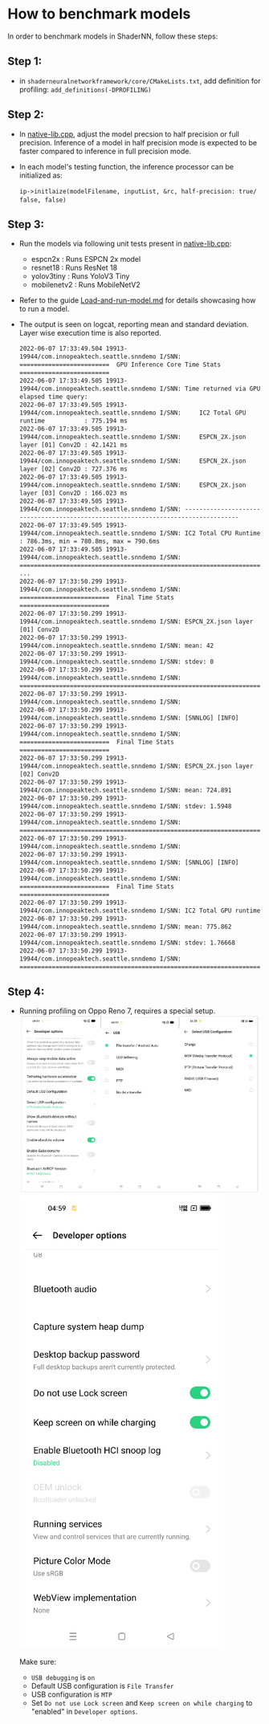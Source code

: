 # How to benchmark models

In order to benchmark models in ShaderNN, follow these steps:
## Step 1:
- in `shaderneuralnetworkframework/core/CMakeLists.txt`, add definition for profiling: `add_definitions(-DPROFILING)`

## Step 2:
- In [native-lib.cpp](), adjust the model precsion to half precision or full precision. Inference of a model in half precision mode is expected to be faster compared to inference in full precision mode.
- In each model's testing function, the inference processor can be initialized as:

    ```ip->initlaize(modelFilename, inputList, &rc, half-precision: true/ false, false)```

## Step 3:
- Run the models via following unit tests present in [native-lib.cpp]():
  - espcn2x : Runs ESPCN 2x model
  - resnet18 : Runs ResNet 18
  - yolov3tiny : Runs YoloV3 Tiny
  - mobilenetv2 : Runs MobileNetV2

- Refer to the guide [Load-and-run-model.md](Load-and-run-model.md) for details showcasing how to run a model.
- The output is seen on logcat, reporting mean and standard deviation. Layer wise execution time is also reported.
    ```
    2022-06-07 17:33:49.504 19913-19944/com.innopeaktech.seattle.snndemo I/SNN: =========================  GPU Inference Core Time Stats =========================
    2022-06-07 17:33:49.505 19913-19944/com.innopeaktech.seattle.snndemo I/SNN: Time returned via GPU elapsed time query:
    2022-06-07 17:33:49.505 19913-19944/com.innopeaktech.seattle.snndemo I/SNN:     IC2 Total GPU runtime           : 775.194 ms
    2022-06-07 17:33:49.505 19913-19944/com.innopeaktech.seattle.snndemo I/SNN:     ESPCN_2X.json layer [01] Conv2D : 42.1421 ms
    2022-06-07 17:33:49.505 19913-19944/com.innopeaktech.seattle.snndemo I/SNN:     ESPCN_2X.json layer [02] Conv2D : 727.376 ms
    2022-06-07 17:33:49.505 19913-19944/com.innopeaktech.seattle.snndemo I/SNN:     ESPCN_2X.json layer [03] Conv2D : 166.023 ms
    2022-06-07 17:33:49.505 19913-19944/com.innopeaktech.seattle.snndemo I/SNN: ----------------------------------------------------------------------------------
    2022-06-07 17:33:49.505 19913-19944/com.innopeaktech.seattle.snndemo I/SNN: IC2 Total CPU Runtime : 786.3ms, min = 780.8ms, max = 790.6ms
    2022-06-07 17:33:49.505 19913-19944/com.innopeaktech.seattle.snndemo I/SNN: ==================================================================================
    ...
    2022-06-07 17:33:50.299 19913-19944/com.innopeaktech.seattle.snndemo I/SNN: =========================  Final Time Stats  =========================
    2022-06-07 17:33:50.299 19913-19944/com.innopeaktech.seattle.snndemo I/SNN: ESPCN_2X.json layer [01] Conv2D
    2022-06-07 17:33:50.299 19913-19944/com.innopeaktech.seattle.snndemo I/SNN: mean: 42
    2022-06-07 17:33:50.299 19913-19944/com.innopeaktech.seattle.snndemo I/SNN: stdev: 0
    2022-06-07 17:33:50.299 19913-19944/com.innopeaktech.seattle.snndemo I/SNN: ==================================================================================
    2022-06-07 17:33:50.299 19913-19944/com.innopeaktech.seattle.snndemo I/SNN: 
    2022-06-07 17:33:50.299 19913-19944/com.innopeaktech.seattle.snndemo I/SNN: [SNNLOG] [INFO] 
    2022-06-07 17:33:50.299 19913-19944/com.innopeaktech.seattle.snndemo I/SNN: =========================  Final Time Stats  =========================
    2022-06-07 17:33:50.299 19913-19944/com.innopeaktech.seattle.snndemo I/SNN: ESPCN_2X.json layer [02] Conv2D
    2022-06-07 17:33:50.299 19913-19944/com.innopeaktech.seattle.snndemo I/SNN: mean: 724.891
    2022-06-07 17:33:50.299 19913-19944/com.innopeaktech.seattle.snndemo I/SNN: stdev: 1.5948
    2022-06-07 17:33:50.299 19913-19944/com.innopeaktech.seattle.snndemo I/SNN: ==================================================================================
    2022-06-07 17:33:50.299 19913-19944/com.innopeaktech.seattle.snndemo I/SNN: 
    2022-06-07 17:33:50.299 19913-19944/com.innopeaktech.seattle.snndemo I/SNN: [SNNLOG] [INFO] 
    2022-06-07 17:33:50.299 19913-19944/com.innopeaktech.seattle.snndemo I/SNN: =========================  Final Time Stats  =========================
    2022-06-07 17:33:50.299 19913-19944/com.innopeaktech.seattle.snndemo I/SNN: IC2 Total GPU runtime
    2022-06-07 17:33:50.299 19913-19944/com.innopeaktech.seattle.snndemo I/SNN: mean: 775.862
    2022-06-07 17:33:50.299 19913-19944/com.innopeaktech.seattle.snndemo I/SNN: stdev: 1.76668
    2022-06-07 17:33:50.299 19913-19944/com.innopeaktech.seattle.snndemo I/SNN: ==================================================================================
    ```

## Step 4: 
- Running profiling on Oppo Reno 7, requires a special setup. ![image-4.png](image-4.png) ![image-5.png](image-5.png)


    Make sure:
    - `USB debugging` is `on`
    - Default USB configuration is `File Transfer` 
    - USB configuration is `MTP`
    - Set `Do not use Lock screen` and `Keep screen on while charging` to "enabled" in `Developer options`.
